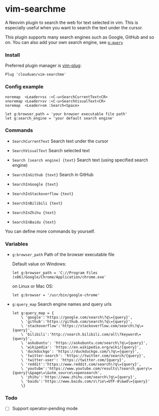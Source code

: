 # vim-searchme

A Neovim plugin to search the web for text selected in vim. This is especially
useful when you want to search the text under the cursor. 

This plugin supports many search engines such as Google, GitHub and so on.
You can also add your own search engine, see [`g:query`](#Variables)

### Install

Preferred plugin manager is [vim-plug](https://github.com/junegunn/vim-plug):

```vim
Plug 'clouduan/vim-searchme'
```

### Config example

```vim
noremap  <Leader>ss :<C-u>SearchCurrentText<CR>
vnoremap <Leader>sv :<C-u>SearchVisualText<CR>
noremap  <Leader>sm :Search<Space>

let g:browser_path = 'your browser executable file path'
let g:search_engine = 'your default search engine'
```

### Commands

-   `SearchCurrentText` Search text under the cursor

-   `SearchVisualText` Search selected text

-   `Search [search engine] {text}` Search text (using specified search engine)

-   `SearchInGithub {text}` Search in GitHub

-   `SearchInGoogle {text}`

-   `SearchInStackoverflow {text}`

-   `SearchInBilibili {text}`

-   `SearchInZhihu {text}`

-   `SearchInBaidu {text}`

You can define more commands by yourself.

### Variables

-   `g:browser_path` Path of the browser executable file

    Default value on Windows:

    ```vim
    let g:browser_path = 'C://Program Files (x86)/Google/Chrome/Application/chrome.exe'
    ```

    on Linux or Mac OS:

    ```vim
    let g:browser = '/usr/bin/google-chrome'
    ```

-   `g:query_map` Search engine names and query urls
    ```vim
    let g:query_map = {
        \ 'google':'https://google.com/search\?q\={query}',
        \ 'github':'https://github.com/search\?q\={query}',
        \ 'stackoverflow':'https://stackoverflow.com/search\?q\={query}',
        \ 'bilibili':'http://search.bilibili.com/all\?keyword\={query}',
        \ 'askubuntu': 'https://askubuntu.com/search\?q\={query}',
        \ 'wikipedia': 'https://en.wikipedia.org/wiki/{query}',
        \ 'duckduckgo': 'https://duckduckgo.com/\?q\={query}',
        \ 'twitter-search': 'https://twitter.com/search/{query}',
        \ 'twitter-user': 'https://twitter.com/{query}',
        \ 'reddit':'https://www.reddit.com/search\?q\={query}',
        \ 'youtube':'https://www.youtube.com/results\?search_query\={query}\&page\=\&utm_source\=opensearch',
        \ 'zhihu':'https://www.zhihu.com/search\?q\={query}',
        \ 'baidu':'https://www.baidu.com/s\?ie\=UTF-8\&wd\={query}'
        \}
    ```

### Todo

-   [ ] Support operator-pending mode
